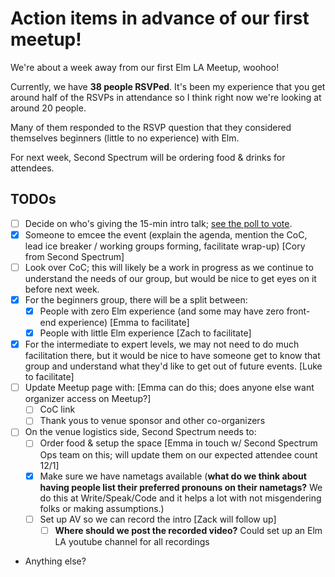 # Action items in advance of our first meetup!

We're about a week away from our first Elm LA Meetup, woohoo!

Currently, we have **38 people RSVPed**.  It's been my experience that you get around half of the RSVPs in attendance so I think right now we're looking at around 20 people.

Many of them responded to the RSVP question that they considered themselves beginners (little to no experience) with Elm.

For next week, Second Spectrum will be ordering food & drinks for attendees.

## TODOs

* [ ] Decide on who's giving the 15-min intro talk; [see the poll to vote](https://elmlang.slack.com/files/U5BH6QXTJ/F81C85UBH/Poll_for_15_min_talk_for_12_5_meetup).
* [x] Someone to emcee the event (explain the agenda, mention the CoC, lead ice breaker / working groups forming, facilitate wrap-up) [Cory from Second Spectrum]
* [ ] Look over CoC; this will likely be a work in progress as we continue to understand the needs of our group, but would be nice to get eyes on it before next week.
* [x] For the beginners group, there will be a split between:
  * [x] People with zero Elm experience (and some may have zero front-end experience) [Emma to facilitate]
  * [x] People with little Elm experience [Zach to facilitate]
* [x] For the intermediate to expert levels, we may not need to do much facilitation there, but it would be nice to have someone get to know that group and understand what they'd like to get out of future events. [Luke to facilitate]
* [ ] Update Meetup page with: [Emma can do this; does anyone else want organizer access on Meetup?]
  * [ ] CoC link
  * [ ] Thank yous to venue sponsor and other co-organizers
* [ ] On the venue logistics side, Second Spectrum needs to:
  * [ ] Order food & setup the space [Emma in touch w/ Second Spectrum Ops team on this; will update them on our expected attendee count 12/1]
  * [x] Make sure we have nametags available (**what do we think about having people list their preferred pronouns on their nametags?** We do this at Write/Speak/Code and it helps a lot with not misgendering folks or making assumptions.)
  * [ ] Set up AV so we can record the intro [Zack will follow up]
    * [ ] **Where should we post the recorded video?** Could set up an Elm LA youtube channel for all recordings
* Anything else?
